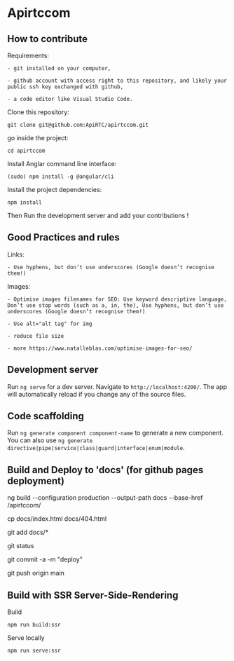 # Apirtccom

## How to contribute

Requirements:

    - git installed on your computer,

    - github account with access right to this repository, and likely your public ssh key exchanged with github,

    - a code editor like Visual Studio Code.

Clone this repository:

`git clone git@github.com:ApiRTC/apirtccom.git`

go inside the project:

`cd apirtccom`

Install Anglar command line interface:

`(sudo) npm install -g @angular/cli`

Install the project dependencies:

`npm install`

Then Run the development server and add your contributions !

## Good Practices and rules

Links:

    - Use hyphens, but don’t use underscores (Google doesn’t recognise them!)

Images:

    - Optimise images filenames for SEO: Use keyword descriptive language, Don’t use stop words (such as a, in, the), Use hyphens, but don’t use underscores (Google doesn’t recognise them!)

    - Use alt="alt tag" for img

    - reduce file size

    - more https://www.natalleblas.com/optimise-images-for-seo/

## Development server

Run `ng serve` for a dev server. Navigate to `http://localhost:4200/`. The app will automatically reload if you change any of the source files.

## Code scaffolding

Run `ng generate component component-name` to generate a new component. You can also use `ng generate directive|pipe|service|class|guard|interface|enum|module`.

## Build and Deploy to 'docs' (for github pages deployment)

ng build --configuration production --output-path docs --base-href /apirtccom/

cp docs/index.html docs/404.html

git add docs/*

git status

git commit -a -m "deploy"

git push origin main

## Build with SSR Server-Side-Rendering

Build

`npm run build:ssr`

Serve locally

`npm run serve:ssr`